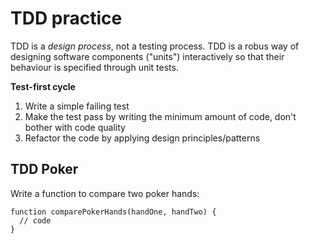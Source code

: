 # TDD practice
TDD is a *design process*, not a testing process. TDD is a robus way of designing software components ("units")
interactively so that their behaviour is specified through unit tests.

**Test-first cycle**

1. Write a simple failing test
2. Make the test pass by writing the minimum amount of code, don't bother with code quality
3. Refactor the code by applying design principles/patterns

## TDD Poker
Write a function to compare two poker hands:
```
function comparePokerHands(handOne, handTwo) {
  // code
}
```

